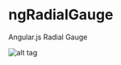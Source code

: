 ngRadialGauge
=============

Angular.js Radial Gauge

![alt tag](https://raw.github.com/stherrienaspnet/D3-Radial-Gauge/master/D3RadialGauge.png)

 
